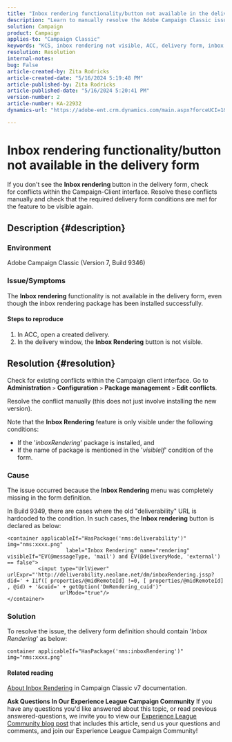 ```yaml
---
title: "Inbox rendering functionality/button not available in the delivery form"
description: "Learn to manually resolve the Adobe Campaign Classic issue where the Inbox Rendering button is not visible in the delivery form. Check for conflicts."
solution: Campaign
product: Campaign
applies-to: "Campaign Classic"
keywords: "KCS, inbox rendering not visible, ACC, delivery form, inbox rendering"
resolution: Resolution
internal-notes: 
bug: False
article-created-by: Zita Rodricks
article-created-date: "5/16/2024 5:19:48 PM"
article-published-by: Zita Rodricks
article-published-date: "5/16/2024 5:20:41 PM"
version-number: 2
article-number: KA-22932
dynamics-url: "https://adobe-ent.crm.dynamics.com/main.aspx?forceUCI=1&pagetype=entityrecord&etn=knowledgearticle&id=9988e57b-a813-ef11-9f89-6045bd0298d4"

---
```

# Inbox rendering functionality/button not available in the delivery form


If you don't see the <b>Inbox rendering </b>button in the delivery form, check for conflicts within the Campaign-Client interface. Resolve these conflicts manually and check that the required delivery form conditions are met for the feature to be visible again.

## Description {#description}


### Environment

Adobe Campaign Classic (Version 7, Build 9346)

### Issue/Symptoms

The <b>Inbox rendering</b> functionality is not available in the delivery form, even though the inbox rendering package has been installed successfully.

#### Steps to reproduce

1. In ACC, open a created delivery.
2. In the delivery window, the <b>Inbox Rendering</b> button is not visible.



## Resolution {#resolution}


Check for existing conflicts within the Campaign client interface. Go to <b>Administration</b> `>`  <b>Configuration</b> `>`  <b>Package management</b> `>`  <b>Edit conflicts</b>.

Resolve the conflict manually (this does not just involve installing the new version).

Note that the <b>Inbox Rendering</b> feature is only visible under the following conditions:

- If the '*inboxRendering*' package is installed, and
- If the name of package is mentioned in the '*visibleIf*' condition of the form.


### Cause

The issue occurred because the <b>Inbox Rendering</b> menu was completely missing in the form definition.

In Build 9349, there are cases where the old "deliverability" URL is hardcoded to the condition. In such cases, the <b>Inbox rendering</b> button is declared as below:


```
<container applicableIf="HasPackage('nms:deliverability')" img="nms:xxxx.png"
                   label="Inbox Rendering" name="rendering" visibleIf="EV(@messageType, 'mail') and EV(@deliveryMode, 'external') == false">
          <input type="UrlViewer" urlExpr="'http://deliverability.neolane.net/dm/inboxRendering.jssp?did=' + Iif([ properties/@midRemoteId] !=0, [ properties/@midRemoteId] , @id) + '&cuid=' + getOption('DmRendering_cuid')"
                 urlMode="true"/>
</container>
```


### Solution

To resolve the issue, the delivery form definition should contain '*Inbox Rendering*' as below:


```
container applicableIf="HasPackage('nms:inboxRendering')" img="nms:xxxx.png"
```


#### <b>Related reading</b> 

[About Inbox Rendering](https://experienceleague.adobe.com/docs/campaign-classic/using/sending-messages/deliverability-management/inbox-rendering.html?lang=en#about-inbox-rendering) in Campaign Classic v7 documentation.




<b>Ask Questions In Our Experience League Campaign Community</b>
If you have any questions you'd like answered about this topic, or read previous answered-questions, we invite you to view our [Experience League Community blog post](https://experienceleaguecommunities.adobe.com/t5/adobe-campaign-classic-blogs/introducing-top-kcs-articles-curated-for-your-troubleshooting/bc-p/672426#M132 "Follow link") that includes this article, send us your questions and comments, and join our Experience League Campaign Community!
